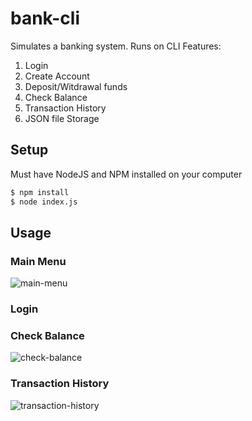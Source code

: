 # bank-cli

Simulates a banking system. Runs on CLI
Features:
1. Login
2. Create Account
3. Deposit/Witdrawal funds
4. Check Balance
5. Transaction History
6. JSON file Storage

## Setup

Must have NodeJS and NPM installed on your computer
```sh
$ npm install
$ node index.js
```

## Usage

### Main Menu
![main-menu](https://user-images.githubusercontent.com/11728523/30007558-5df49046-90c6-11e7-86b0-1d5f42f880c9.png)

### Login

### Check Balance
![check-balance](https://user-images.githubusercontent.com/11728523/30007650-c0fa8914-90c8-11e7-9c32-e79b4f40bfe9.png)

### Transaction History
![transaction-history](https://user-images.githubusercontent.com/11728523/30007655-d75d8daa-90c8-11e7-9ee0-09fdd1ea5da2.png)
